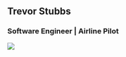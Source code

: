 ## Trevor Stubbs
### Software Engineer | Airline Pilot

<img src="https://github-readme-stats.vercel.app/api?username=TrevorStubbs&show_icons=true&hide=stars&count_private=true&theme=dark"></img>



<!--
**TrevorStubbs/TrevorStubbs** is a ✨ _special_ ✨ repository because its `README.md` (this file) appears on your GitHub profile.

Here are some ideas to get you started:

- 🔭 I’m currently working on ...
- 🌱 I’m currently learning ...
- 👯 I’m looking to collaborate on ...
- 🤔 I’m looking for help with ...
- 💬 Ask me about ...
- 📫 How to reach me: ...
- 😄 Pronouns: ...
- ⚡ Fun fact: ...
-->
